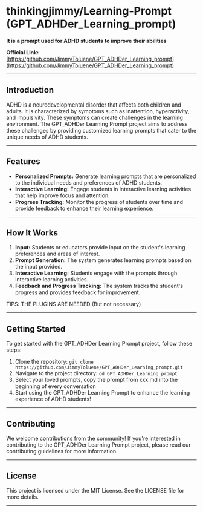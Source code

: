 # thinkingjimmy/Learning-Prompt (GPT_ADHDer_Learning_prompt)

**It is a prompt used for ADHD students to improve their abilities**

**Official Link:** [https://github.com/JimmyToluene/GPT_ADHDer_Learning_prompt](https://github.com/JimmyToluene/GPT_ADHDer_Learning_prompt)

---

## Introduction
ADHD is a neurodevelopmental disorder that affects both children and adults. It is characterized by symptoms such as inattention, hyperactivity, and impulsivity. These symptoms can create challenges in the learning environment. The GPT_ADHDer Learning Prompt project aims to address these challenges by providing customized learning prompts that cater to the unique needs of ADHD students.

---

## Features
- **Personalized Prompts:** Generate learning prompts that are personalized to the individual needs and preferences of ADHD students.
- **Interactive Learning:** Engage students in interactive learning activities that help improve focus and attention.
- **Progress Tracking:** Monitor the progress of students over time and provide feedback to enhance their learning experience.

---

## How It Works
1. **Input:** Students or educators provide input on the student's learning preferences and areas of interest.
2. **Prompt Generation:** The system generates learning prompts based on the input provided.
3. **Interactive Learning:** Students engage with the prompts through interactive learning activities.
4. **Feedback and Progress Tracking:** The system tracks the student's progress and provides feedback for improvement.

TIPS: THE PLUGINS ARE NEEDED (But not necessary)

---

## Getting Started
To get started with the GPT_ADHDer Learning Prompt project, follow these steps:
1. Clone the repository: `git clone https://github.com/JimmyToluene/GPT_ADHDer_Learning_prompt.git`
2. Navigate to the project directory: `cd GPT_ADHDer_Learning_prompt`
3. Select your loved prompts, copy the prompt from xxx.md into the beginning of every conversation
4. Start using the GPT_ADHDer Learning Prompt to enhance the learning experience of ADHD students!

---

## Contributing
We welcome contributions from the community! If you're interested in contributing to the GPT_ADHDer Learning Prompt project, please read our contributing guidelines for more information.

---

## License
This project is licensed under the MIT License. See the LICENSE file for more details.

---
